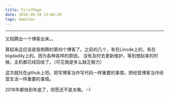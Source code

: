```yaml
---
title: FirstPage
date: 2018-10-18 13:04:39
tags: emotion
---
```


---
又捣腾出一个博客出来。。

算起来这应该是我倒腾的第四个博客了。之前的几个，有在Linode上的，有在bigdaddy上的。因为各种各样的原因，
没有及时去更新维护，等到想起来的时候，主机都已经回收了。（可见我是多么缺乏毅力）

这次就托在github上吧。把写博客当作写代码一样重要的事情，把经营博客当作经营生活一样重要的事情。

2018年都快到年底了，但愿还不是太晚。:-)

